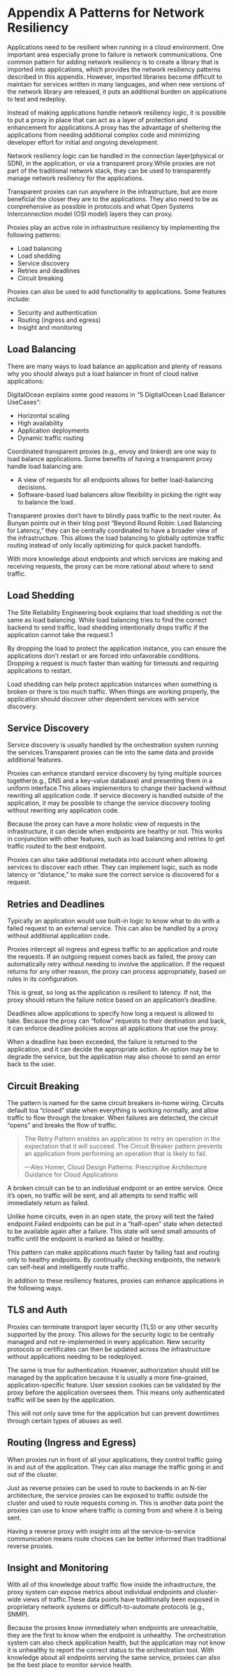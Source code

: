 # Appendix A Patterns for Network Resiliency

Applications need to be resilient when running in a cloud environment. One important area especially prone to failure is network communications. One common pattern for adding network resiliency is to create a library that is imported into applications, which provides the network resiliency patterns described in this appendix. However, imported libraries become difficult to maintain for services written in many languages, and when new versions of the network library are released, it puts an additional burden on applications to test and redeploy.

Instead of making applications handle network resiliency logic, it is possible to put a proxy in place that can act as a layer of protection and enhancement for applications.A proxy has the advantage of sheltering the applications from needing additional complex code and minimizing developer effort for initial and ongoing development.

Network resiliency logic can be handled in the connection layer(physical or SDN), in the application, or via a transparent proxy.While proxies are not part of the traditional network stack, they can be used to transparently manage network resiliency for the applications.

Transparent proxies can run anywhere in the infrastructure, but are more beneficial the closer they are to the applications. They also need to be as comprehensive as possible in protocols and what Open Systems Interconnection model (OSI model) layers they can proxy.

Proxies play an active role in infrastructure resiliency by implementing the following patterns:

- Load balancing
- Load shedding
- Service discovery
- Retries and deadlines
- Circuit breaking

Proxies can also be used to add functionality to applications. Some features include:

- Security and authentication
- Routing (ingress and egress)
- Insight and monitoring

## Load Balancing

There are many ways to load balance an application and plenty of reasons why you should always put a load balancer in front of cloud native applications:

DigitalOcean explains some good reasons in “5 DigitalOcean Load Balancer UseCases”:

- Horizontal scaling
- High availability
- Application deployments
- Dynamic traffic routing

Coordinated transparent proxies (e.g., envoy and linkerd) are one way to load balance applications. Some benefits of having a transparent proxy handle load balancing are:

- A view of requests for all endpoints allows for better load-balancing decisions.
- Software-based load balancers allow flexibility in picking the right way to balance the load.

Transparent proxies don’t have to blindly pass traffic to the next router. As Bunyan points out in their blog post “Beyond Round Robin: Load Balancing for Latency,” they can be centrally coordinated to have a broader view of the infrastructure. This allows the load balancing to globally optimize traffic routing instead of only locally optimizing for quick packet handoffs.

With more knowledge about endpoints and which services are making and receiving requests, the proxy can be more rational about where to send traffic.

## Load Shedding

The Site Reliability Engineering book explains that load shedding is not the same as load balancing. While load balancing tries to find the correct backend to send traffic, load shedding intentionally drops traffic if the application cannot take the request.1

By dropping the load to protect the application instance, you can ensure the applications don't restart or are forced into unfavorable conditions. Dropping a request is much faster than waiting for timeouts and requiring applications to restart.

Load shedding can help protect application instances when something is broken or there is too much traffic. When things are working properly, the application should discover other dependent services with service discovery.

## Service Discovery

Service discovery is usually handled by the orchestration system running the services.Transparent proxies can tie into the same data and provide additional features.

Proxies can enhance standard service discovery by tying multiple sources together(e.g., DNS and a key-value database) and presenting them in a uniform interface.This allows implementors to change their backend without rewriting all application code. If service discovery is handled outside of the application, it may be possible to change the service discovery tooling without rewriting any application code.

Because the proxy can have a more holistic view of requests in the infrastructure, it can decide when endpoints are healthy or not. This works in conjunction with other features, such as load balancing and retries to get traffic routed to the best endpoint.

Proxies can also take additional metadata into account when allowing services to discover each other. They can implement logic, such as node latency or “distance,” to make sure the correct service is discovered for a request.

## Retries and Deadlines

Typically an application would use built-in logic to know what to do with a failed request to an external service. This can also be handled by a proxy without additional application code.

Proxies intercept all ingress and egress traffic to an application and route the requests. If an outgoing request comes back as failed, the proxy can automatically retry without needing to involve the application. If the request returns for any other reason, the proxy can process appropriately, based on rules in its configuration.

This is great, so long as the application is resilient to latency. If not, the proxy should return the failure notice based on an application’s deadline.

Deadlines allow applications to specify how long a request is allowed to take. Because the proxy can “follow” requests to their destination and back, it can enforce deadline policies across all applications that use the proxy.

When a deadline has been exceeded, the failure is returned to the application, and it can decide the appropriate action. An option may be to degrade the service, but the application may also choose to send an error back to the user.

## Circuit Breaking

The pattern is named for the same circuit breakers in-home wiring. Circuits default toa “closed” state when everything is working normally, and allow traffic to flow through the breaker. When failures are detected, the circuit “opens” and breaks the flow of traffic.

> The Retry Pattern enables an application to retry an operation in the expectation that it will succeed. The Circuit Breaker pattern prevents an application from performing an operation that is likely to fail.
>
> —Alex Homer, Cloud Design Patterns: Prescriptive Architecture Guidance for Cloud Applications

A broken circuit can be to an individual endpoint or an entire service. Once it’s open, no traffic will be sent, and all attempts to send traffic will immediately return as failed.

Unlike home circuits, even in an open state, the proxy will test the failed endpoint.Failed endpoints can be put in a “half-open” state when detected to be available again after a failure. This state will send small amounts of traffic until the endpoint is marked as failed or healthy.

This pattern can make applications much faster by failing fast and routing only to healthy endpoints. By continually checking endpoints, the network can self-heal and intelligently route traffic.

In addition to these resiliency features, proxies can enhance applications in the following ways.

## TLS and Auth

Proxies can terminate transport layer security (TLS) or any other security supported by the proxy. This allows for the security logic to be centrally managed and not re-implemented in every application. New security protocols or certificates can then be updated across the infrastructure without applications needing to be redeployed.

The same is true for authentication. However, authorization should still be managed by the application because it is usually a more fine-grained, application-specific feature. User session cookies can be validated by the proxy before the application oversees them. This means only authenticated traffic will be seen by the application.

This will not only save time for the application but can prevent downtimes through certain types of abuses as well.

## Routing (Ingress and Egress)

When proxies run in front of all your applications, they control traffic going in and out of the application. They can also manage the traffic going in and out of the cluster.

Just as reverse proxies can be used to route to backends in an N-tier architecture, the service proxies can be exposed to traffic outside the cluster and used to route requests coming in. This is another data point the proxies can use to know where traffic is coming from and where it is being sent.

Having a reverse proxy with insight into all the service-to-service communication means route choices can be better informed than traditional reverse proxies.

## Insight and Monitoring

With all of this knowledge about traffic flow inside the infrastructure, the proxy system can expose metrics about individual endpoints and cluster-wide views of traffic.These data points have traditionally been exposed in proprietary network systems or difficult-to-automate protocols (e.g., SNMP).

Because the proxies know immediately when endpoints are unreachable, they are the first to know when the endpoint is unhealthy. The orchestration system can also check application health, but the application may not know it is unhealthy to report the correct status to the orchestration tool. With knowledge about all endpoints serving the same service, proxies can also be the best place to monitor service health.